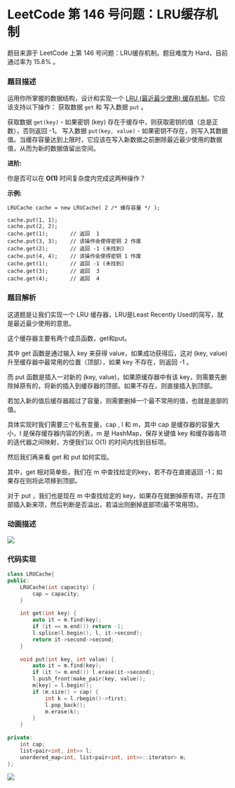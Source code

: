 # LeetCode 第 146 号问题：LRU缓存机制


>


题目来源于 LeetCode 上第 146 号问题：LRU缓存机制。题目难度为 Hard，目前通过率为 15.8% 。

### 题目描述

运用你所掌握的数据结构，设计和实现一个  [LRU (最近最少使用) 缓存机制](https://baike.baidu.com/item/LRU)。它应该支持以下操作： 获取数据 `get` 和 写入数据 `put` 。

获取数据 `get(key)` - 如果密钥 (key) 存在于缓存中，则获取密钥的值（总是正数），否则返回 -1。
写入数据 `put(key, value)` - 如果密钥不存在，则写入其数据值。当缓存容量达到上限时，它应该在写入新数据之前删除最近最少使用的数据值，从而为新的数据值留出空间。

**进阶:**

你是否可以在 **O(1)** 时间复杂度内完成这两种操作？

**示例:**

```
LRUCache cache = new LRUCache( 2 /* 缓存容量 */ );

cache.put(1, 1);
cache.put(2, 2);
cache.get(1);       // 返回  1
cache.put(3, 3);    // 该操作会使得密钥 2 作废
cache.get(2);       // 返回 -1 (未找到)
cache.put(4, 4);    // 该操作会使得密钥 1 作废
cache.get(1);       // 返回 -1 (未找到)
cache.get(3);       // 返回  3
cache.get(4);       // 返回  4
```

### 题目解析

这道题是让我们实现一个 LRU 缓存器，LRU是Least Recently Used的简写，就是最近最少使用的意思。

这个缓存器主要有两个成员函数，get和put。

其中 get 函数是通过输入 key 来获得 value，如果成功获得后，这对 (key, value) 升至缓存器中最常用的位置（顶部），如果 key 不存在，则返回 -1 。

而 put 函数是插入一对新的 (key, value)，如果原缓存器中有该 key，则需要先删除掉原有的，将新的插入到缓存器的顶部。如果不存在，则直接插入到顶部。

若加入新的值后缓存器超过了容量，则需要删掉一个最不常用的值，也就是底部的值。

具体实现时我们需要三个私有变量，cap , l 和 m，其中 cap 是缓存器的容量大小，l 是保存缓存器内容的列表，m 是 HashMap，保存关键值 key 和缓存器各项的迭代器之间映射，方便我们以 O(1) 的时间内找到目标项。

然后我们再来看 get 和 put 如何实现。

其中，get 相对简单些，我们在 m 中查找给定的key，若不存在直接返回 -1；如果存在则将此项移到顶部。

对于 put ，我们也是现在 m 中查找给定的 key，如果存在就删掉原有项，并在顶部插入新来项，然后判断是否溢出，若溢出则删掉底部项(最不常用项)。

### 动画描述

![](https://bucket-1257126549.cos.ap-guangzhou.myqcloud.com/20190502105833.gif)

### 代码实现

```c++
class LRUCache{
public:
    LRUCache(int capacity) {
        cap = capacity;
    }
    
    int get(int key) {
        auto it = m.find(key);
        if (it == m.end()) return -1;
        l.splice(l.begin(), l, it->second);
        return it->second->second;
    }
    
    void put(int key, int value) {
        auto it = m.find(key);
        if (it != m.end()) l.erase(it->second);
        l.push_front(make_pair(key, value));
        m[key] = l.begin();
        if (m.size() > cap) {
            int k = l.rbegin()->first;
            l.pop_back();
            m.erase(k);
        }
    }
    
private:
    int cap;
    list<pair<int, int>> l;
    unordered_map<int, list<pair<int, int>>::iterator> m;
};
```





![](https://bucket-1257126549.cos.ap-guangzhou.myqcloud.com/blog/fz0rq.png)